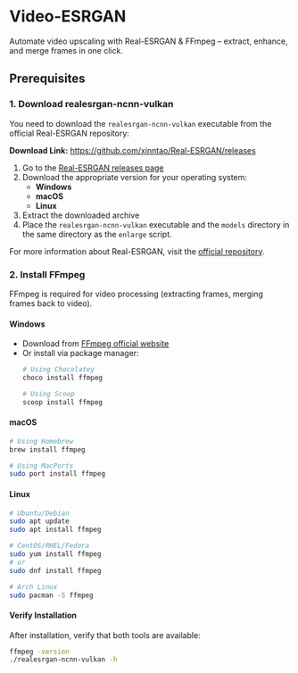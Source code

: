 # Video-ESRGAN
Automate video upscaling with Real-ESRGAN & FFmpeg – extract, enhance, and merge frames in one click.

## Prerequisites

### 1. Download realesrgan-ncnn-vulkan

You need to download the `realesrgan-ncnn-vulkan` executable from the official Real-ESRGAN repository:

**Download Link:** https://github.com/xinntao/Real-ESRGAN/releases

1. Go to the [Real-ESRGAN releases page](https://github.com/xinntao/Real-ESRGAN/releases)
2. Download the appropriate version for your operating system:
   - **Windows**
   - **macOS**
   - **Linux**
3. Extract the downloaded archive
4. Place the `realesrgan-ncnn-vulkan` executable and the `models` directory in the same directory as the `enlarge` script.

For more information about Real-ESRGAN, visit the [official repository](https://github.com/xinntao/Real-ESRGAN).

### 2. Install FFmpeg

FFmpeg is required for video processing (extracting frames, merging frames back to video).

#### Windows
- Download from [FFmpeg official website](https://ffmpeg.org/download.html)
- Or install via package manager:
  ```bash
  # Using Chocolatey
  choco install ffmpeg

  # Using Scoop
  scoop install ffmpeg
  ```

#### macOS
```bash
# Using Homebrew
brew install ffmpeg

# Using MacPorts
sudo port install ffmpeg
```

#### Linux
```bash
# Ubuntu/Debian
sudo apt update
sudo apt install ffmpeg

# CentOS/RHEL/Fedora
sudo yum install ffmpeg
# or
sudo dnf install ffmpeg

# Arch Linux
sudo pacman -S ffmpeg
```

#### Verify Installation
After installation, verify that both tools are available:
```bash
ffmpeg -version
./realesrgan-ncnn-vulkan -h
```
